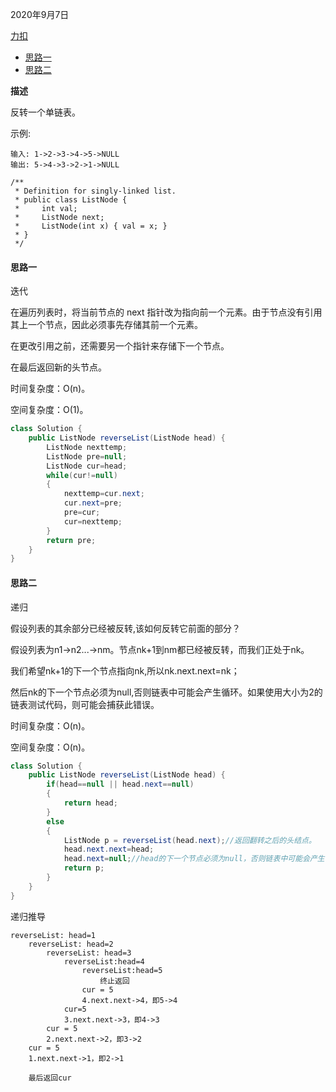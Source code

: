 2020年9月7日

[力扣](https://leetcode-cn.com/problems/reverse-linked-list/solution/fan-zhuan-lian-biao-by-leetcode/)

* [思路一](#思路一)
* [思路二](#思路二)

**描述**

反转一个单链表。

示例:
```
输入: 1->2->3->4->5->NULL
输出: 5->4->3->2->1->NULL
```
```
/**
 * Definition for singly-linked list.
 * public class ListNode {
 *     int val;
 *     ListNode next;
 *     ListNode(int x) { val = x; }
 * }
 */
```

#### 思路一

迭代

在遍历列表时，将当前节点的 next 指针改为指向前一个元素。由于节点没有引用其上一个节点，因此必须事先存储其前一个元素。

在更改引用之前，还需要另一个指针来存储下一个节点。

在最后返回新的头节点。

时间复杂度：O(n)。

空间复杂度：O(1)。
```java
class Solution {
    public ListNode reverseList(ListNode head) {
        ListNode nexttemp;
        ListNode pre=null;
        ListNode cur=head;
        while(cur!=null)
        {
            nexttemp=cur.next;
            cur.next=pre;
            pre=cur;
            cur=nexttemp;
        }
        return pre;
    }
}
```

#### 思路二

递归

假设列表的其余部分已经被反转,该如何反转它前面的部分？

假设列表为n1->n2...->nm。节点nk+1到nm都已经被反转，而我们正处于nk。

我们希望nk+1的下一个节点指向nk,所以nk.next.next=nk；

然后nk的下一个节点必须为null,否则链表中可能会产生循环。如果使用大小为2的链表测试代码，则可能会捕获此错误。


时间复杂度：O(n)。

空间复杂度：O(n)。
```java
class Solution {
    public ListNode reverseList(ListNode head) {
        if(head==null || head.next==null)
        {
            return head;
        }
        else
        {
            ListNode p = reverseList(head.next);//返回翻转之后的头结点。
            head.next.next=head;
            head.next=null;//head的下一个节点必须为null，否则链表中可能会产生循环。
            return p;
        }
    }
}
```
递归推导
```
reverseList: head=1
    reverseList: head=2
	    reverseList: head=3
		    reverseList:head=4
			    reverseList:head=5 
					终止返回
				cur = 5
				4.next.next->4，即5->4
			cur=5
			3.next.next->3，即4->3
		cur = 5
		2.next.next->2，即3->2
	cur = 5
	1.next.next->1，即2->1
	
	最后返回cur
```

